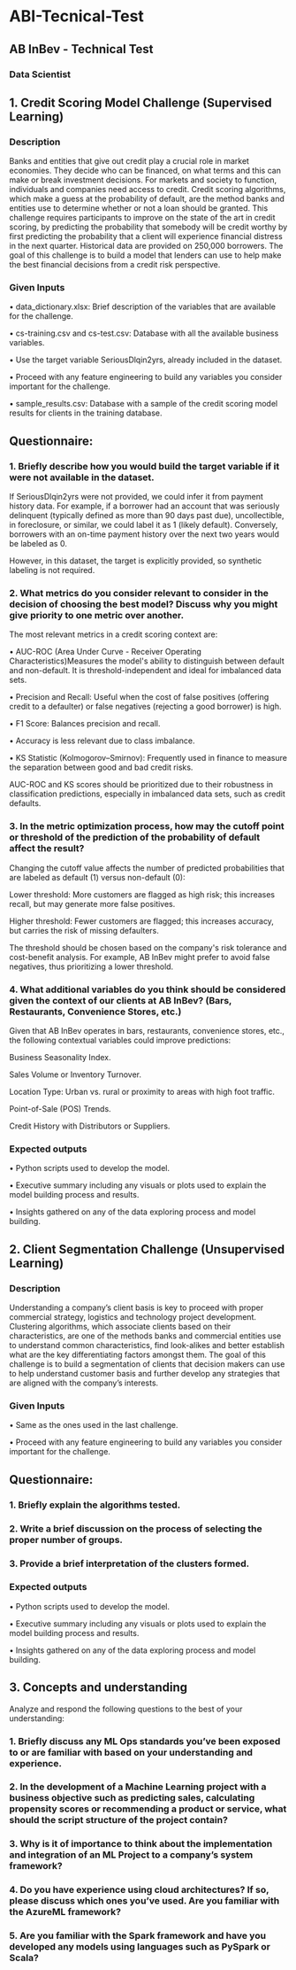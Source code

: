 # ABI-Tecnical-Test
## AB InBev  - Technical Test 
### Data Scientist 
## 1. Credit Scoring Model Challenge (Supervised Learning) 
### Description 
Banks and entities that give out credit play a crucial role in market economies. They decide who can be financed, on what terms and this can make or break investment decisions. For markets and society to function, individuals and companies need access to credit. Credit scoring algorithms, which make a guess at the probability of default, are the method banks and entities use to determine whether or not a loan should be granted. This challenge requires participants to improve on the state of the art in credit scoring, by predicting the probability that somebody will be credit worthy by first predicting the probability that a client will experience financial distress in the next quarter. Historical data are provided on 250,000 borrowers. The goal of this challenge is to build a model that lenders can use to help make the best financial decisions from a credit risk perspective. 

### Given Inputs 
• data_dictionary.xlsx: Brief description of the variables that are available for the challenge.

• cs-training.csv and cs-test.csv: Database with all the available business variables.

• Use the target variable SeriousDlqin2yrs, already included in the dataset.

• Proceed with any feature engineering to build any variables you consider important for the challenge.

• sample_results.csv: Database with a sample of the credit scoring model results for clients in the training database.

## Questionnaire: 

### 1. Briefly describe how you would build the target variable if it were not available in the dataset. 
If SeriousDlqin2yrs were not provided, we could infer it from payment history data. For example, if a borrower had an account that was seriously delinquent (typically defined as more than 90 days past due), uncollectible, in foreclosure, or similar, we could label it as 1 (likely default). Conversely, borrowers with an on-time payment history over the next two years would be labeled as 0.

However, in this dataset, the target is explicitly provided, so synthetic labeling is not required.

### 2. What metrics do you consider relevant to consider in the decision of choosing the best model? Discuss why you might give priority to one metric over another. 
The most relevant metrics in a credit scoring context are:

• AUC-ROC (Area Under Curve - Receiver Operating Characteristics)Measures the model's ability to distinguish between default and non-default. It is threshold-independent and ideal for imbalanced data sets.

• Precision and Recall: Useful when the cost of false positives (offering credit to a defaulter) or false negatives (rejecting a good borrower) is high.

• F1 Score: Balances precision and recall.

• Accuracy is less relevant due to class imbalance.

• KS Statistic (Kolmogorov–Smirnov): Frequently used in finance to measure the separation between good and bad credit risks.

AUC-ROC and KS scores should be prioritized due to their robustness in classification predictions, especially in imbalanced data sets, such as credit defaults.

### 3. In the metric optimization process, how may the cutoff point or threshold of the prediction of the probability of default affect the result? 
Changing the cutoff value affects the number of predicted probabilities that are labeled as default (1) versus non-default (0):

Lower threshold: More customers are flagged as high risk; this increases recall, but may generate more false positives.

Higher threshold: Fewer customers are flagged; this increases accuracy, but carries the risk of missing defaulters.

The threshold should be chosen based on the company's risk tolerance and cost-benefit analysis. For example, AB InBev might prefer to avoid false negatives, thus prioritizing a lower threshold.

### 4. What additional variables do you think should be considered given the context of our clients at AB InBev? (Bars, Restaurants, Convenience Stores, etc.) 

Given that AB InBev operates in bars, restaurants, convenience stores, etc., the following contextual variables could improve predictions:

Business Seasonality Index.

Sales Volume or Inventory Turnover.

Location Type: Urban vs. rural or proximity to areas with high foot traffic.

Point-of-Sale (POS) Trends.

Credit History with Distributors or Suppliers.

### Expected outputs 
• Python scripts used to develop the model. 

• Executive summary including any visuals or plots used to explain the model building process and results. 

• Insights gathered on any of the data exploring process and model building. 

## 2. Client Segmentation Challenge (Unsupervised Learning) 
### Description 
Understanding a company’s client basis is key to proceed with proper commercial strategy, logistics and technology project development. Clustering algorithms, which associate clients based on their characteristics, are one of the methods banks and commercial entities use to understand common characteristics, find look-alikes and better establish what are the key differentiating factors amongst them. The goal of this challenge is to build a segmentation of clients that decision makers can use to help understand customer basis and further develop any strategies that are aligned with the company’s interests. 

### Given Inputs 
• Same as the ones used in the last challenge. 

• Proceed with any feature engineering to build any variables you consider important for the challenge. 

## Questionnaire: 
### 1. Briefly explain the algorithms tested. 
### 2. Write a brief discussion on the process of selecting the proper number of groups. 
### 3. Provide a brief interpretation of the clusters formed. 

### Expected outputs 
• Python scripts used to develop the model. 

• Executive summary including any visuals or plots used to explain the model building process and results. 

• Insights gathered on any of the data exploring process and model building. 

## 3. Concepts and understanding 
Analyze and respond the following questions to the best of your understanding: 
### 1. Briefly discuss any ML Ops standards you’ve been exposed to or are familiar with based on your understanding and experience. 
### 2. In the development of a Machine Learning project with a business objective such as predicting sales, calculating propensity scores or recommending a product or service, what should the script structure of the project contain? 
### 3. Why is it of importance to think about the implementation and integration of an ML Project to a company’s system framework? 
### 4. Do you have experience using cloud architectures? If so, please discuss which ones you’ve used. Are you familiar with the AzureML framework? 
### 5. Are you familiar with the Spark framework and have you developed any models using languages such as PySpark or Scala? 
